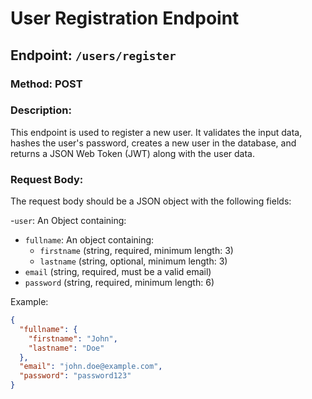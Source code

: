 # User Registration Endpoint

## Endpoint: `/users/register`

### Method: POST

### Description:

This endpoint is used to register a new user. It validates the input data, hashes the user's password, creates a new user in the database, and returns a JSON Web Token (JWT) along with the user data.

### Request Body:

The request body should be a JSON object with the following fields:

-`user`: An Object containing:

- `fullname`: An object containing:
  - `firstname` (string, required, minimum length: 3)
  - `lastname` (string, optional, minimum length: 3)
- `email` (string, required, must be a valid email)
- `password` (string, required, minimum length: 6)

Example:

```json
{
  "fullname": {
    "firstname": "John",
    "lastname": "Doe"
  },
  "email": "john.doe@example.com",
  "password": "password123"
}
```
